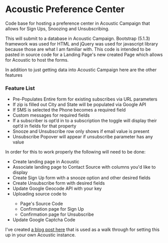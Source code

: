 # Acoustic Preference Center

Code base for hosting a preference center in Acoustic Campaign that allows for Sign Ups, Snoozing and Unsubscribing.

This will submit to a database in Acoustic Campaign. Bootstrap (5.1.3) framework was used for HTML and jQuery was used for javascript library because those are what I am familiar with. This code is intended to be pasted in source code for a Landing Page's new created Page which allows for Acoustic to host the forms. 

In addition to just getting data into Acoustic Campaign here are the other features

<h3>Feature List</h3>
<ul>
	<li>Pre-Populates Entire form for existing subscribes via URL parameters</li>
	<li>If zip is filled out City and State will be populated via Google API</li>
	<li>If SMS is selected the Phone becomes a required field</li>
	<li>Custom messages for required fields</li>
	<li>If a subscriber is opt’d in to a subscription the toggle will display their opt’d in fields for that property</li>
	<li>Snooze and Unsubscribe row only shows if email value is present</li>
	<li>Unsubscribe Popover will appear if unsubscribe parameter has any value</li>
</ul>

In order for this to work properly the following will need to be done:
<ul>
	<li>Create landing page in Acoustic</li>
	<li>Associate landing page to Contact Source with columns you'd like to display</li>
	<li>Create Sign Up form with a snooze option and other desired fields</li>
	<li>Create Unsubscribe form with desired fields</li>
	<li>Update Google Geocode API with your key</li>
	<li>Uploading source code to</li>
		<ul>
			<li>Page's Source Code</li>
			<li>Confirmation page for Sign Up</li>
			<li>Confirmation page for Unsubscribe</li>
		</ul>
	<li>Update Google Captcha Code</li>
</ul>

I've created <a href="https://marketingsoultions.guru/wp-live/creating-a-single-preference-center-for-sign-ups-unsubscribing-and-snoozing-for-acoustic-campaign/" target="_blank">a blog post here</a> that is used as a walk through for setting this up in your own Acoustic instance.